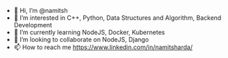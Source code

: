 - 👋 Hi, I’m @namitsh
- 👀 I’m interested in C++, Python, Data Structures and Algorithm, Backend Development  
- 🌱 I’m currently learning NodeJS, Docker, Kubernetes
- 💞️ I’m looking to collaborate on NodeJS, Django
- 📫 How to reach me https://www.linkedin.com/in/namitsharda/

<!---
namitsh/namitsh is a ✨ special ✨ repository because its `README.md` (this file) appears on your GitHub profile.
You can click the Preview link to take a look at your changes.
--->
